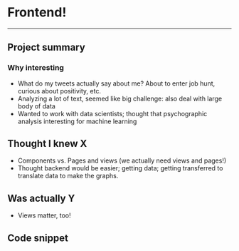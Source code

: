 # Frontend!




___________________________

## Project summary 

### Why interesting 
- What do my tweets actually say about me? About to enter job hunt, curious about positivity, etc. 
- Analyzing a lot of text, seemed like big challenge: also deal with large body of data 
- Wanted to work with data scientists; thought that psychographic analysis interesting for machine learning 

## Thought I knew X 
- Components vs. Pages and views (we actually need views and pages!)
- Thought backend would be easier; getting data; getting transferred to translate data to make the graphs. 

## Was actually Y 
- Views matter, too! 

## Code snippet 